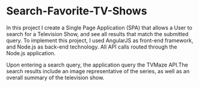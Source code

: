# Search-Favorite-TV-Shows

In this project I create a Single Page Application (SPA) that allows a User to search for a Television Show, and see all results that match the submitted query. To implement this project, I used AngularJS as front-end framework, and Node.js as back-end technology. All API calls routed through the Node.js application.

Upon entering a search query, the application query the TVMaze API.The search results include an image representative of the series, as well as an overall summary of the television show.

